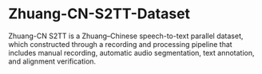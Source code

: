 # Zhuang-CN-S2TT-Dataset
Zhuang-CN S2TT is a Zhuang–Chinese speech-to-text parallel dataset, which constructed through a recording and processing  pipeline that includes manual recording, automatic audio segmentation, text annotation, and alignment verification. 
